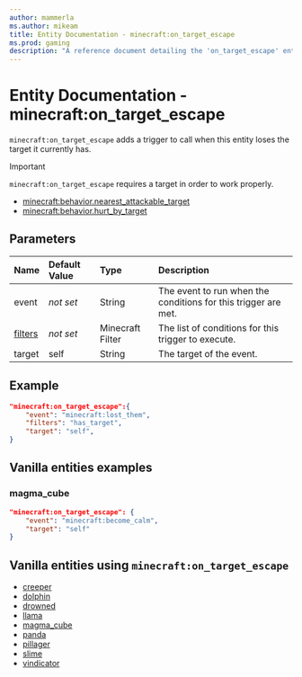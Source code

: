 ```yaml
---
author: mammerla
ms.author: mikeam
title: Entity Documentation - minecraft:on_target_escape
ms.prod: gaming
description: "A reference document detailing the 'on_target_escape' entity trigger"
---
```


# Entity Documentation - minecraft:on_target_escape

`minecraft:on_target_escape` adds a trigger to call when this entity loses the target it currently has.

>[!IMPORTANT]
> `minecraft:on_target_escape` requires a target in order to work properly.
>
>- [minecraft:behavior.nearest_attackable_target](../EntityGoals/minecraftBehavior_nearest_attackable_target.md)
>- [minecraft:behavior.hurt_by_target](../EntityGoals/minecraftBehavior_hurt_by_target.md)

## Parameters

|Name |Default Value  |Type  |Description  |
|:----------|:----------|:----------|:----------|
|event|*not set* | String|  The event to run when the conditions for this trigger are met. |
|[filters](../FilterList.md)|*not set* | Minecraft Filter| The list of conditions for this trigger to execute. |
|target| self| String| The target of the event. |

## Example

```json
"minecraft:on_target_escape":{
    "event": "minecraft:lost_them",
    "filters": "has_target",
    "target": "self",
}
```

## Vanilla entities examples

### magma_cube

```json
"minecraft:on_target_escape": {
    "event": "minecraft:become_calm",
    "target": "self"
}
```

## Vanilla entities using `minecraft:on_target_escape`

- [creeper](../../../../Source/VanillaBehaviorPack_Snippets/entities/creeper.md)
- [dolphin](../../../../Source/VanillaBehaviorPack_Snippets/entities/dolphin.md)
- [drowned](../../../../Source/VanillaBehaviorPack_Snippets/entities/drowned.md)
- [llama](../../../../Source/VanillaBehaviorPack_Snippets/entities/llama.md)
- [magma_cube](../../../../Source/VanillaBehaviorPack_Snippets/entities/magma_cube.md)
- [panda](../../../../Source/VanillaBehaviorPack_Snippets/entities/panda.md)
- [pillager](../../../../Source/VanillaBehaviorPack_Snippets/entities/pillager.md)
- [slime](../../../../Source/VanillaBehaviorPack_Snippets/entities/slime.md)
- [vindicator](../../../../Source/VanillaBehaviorPack_Snippets/entities/vindicator.md)
